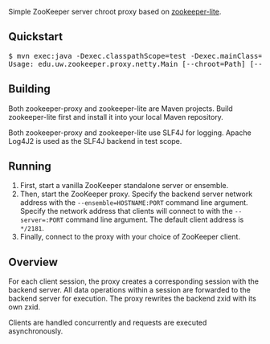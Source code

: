 Simple ZooKeeper server chroot proxy based on [zookeeper-lite](http://github.com/lisaglendenning/zookeeper-lite).

## Quickstart

<pre>
$ mvn exec:java -Dexec.classpathScope=test -Dexec.mainClass="edu.uw.zookeeper.proxy.netty.Main" -Dexec.args="--help"
Usage: edu.uw.zookeeper.proxy.netty.Main [--chroot=Path] [--ensemble=Ensemble] [--help] [--server=Address]
</pre>

## Building

Both zookeeper-proxy and zookeeper-lite are Maven projects. Build zookeeper-lite first and install it into your local Maven repository.

Both zookeeper-proxy and zookeeper-lite use SLF4J for logging. Apache Log4J2 is used as the SLF4J backend in test scope.

## Running

1. First, start a vanilla ZooKeeper standalone server or ensemble.
2. Then, start the ZooKeeper proxy. Specify the backend server network address with the ``--ensemble=HOSTNAME:PORT`` command line argument. Specify the network address that clients will connect to with the ``--server=:PORT`` command line argument. The default client address is ``*/2181``.
3. Finally, connect to the proxy with your choice of ZooKeeper client.

## Overview

For each client session, the proxy creates a corresponding session with the backend server. All data operations within a session are forwarded to the backend server for execution. The proxy rewrites the backend zxid with its own zxid.

Clients are handled concurrently and requests are executed asynchronously.
